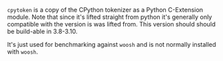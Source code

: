 
`cpytoken` is a copy of the CPython tokenizer as a Python C-Extension module.
Note that since it's lifted straight from python it's generally only compatible
with the version is was lifted from. This version should should be build-able
in 3.8-3.10.

It's just used for benchmarking against `woosh` and is not normally installed
with `woosh`.
